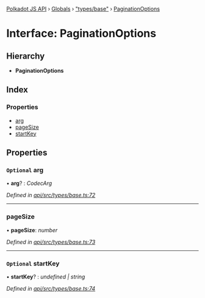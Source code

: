 [Polkadot JS API](../README.md) › [Globals](../globals.md) › ["types/base"](../modules/_types_base_.md) › [PaginationOptions](_types_base_.paginationoptions.md)

# Interface: PaginationOptions

## Hierarchy

* **PaginationOptions**

## Index

### Properties

* [arg](_types_base_.paginationoptions.md#optional-arg)
* [pageSize](_types_base_.paginationoptions.md#pagesize)
* [startKey](_types_base_.paginationoptions.md#optional-startkey)

## Properties

### `Optional` arg

• **arg**? : *CodecArg*

*Defined in [api/src/types/base.ts:72](https://github.com/polkadot-js/api/blob/00fed90da2/packages/api/src/types/base.ts#L72)*

___

###  pageSize

• **pageSize**: *number*

*Defined in [api/src/types/base.ts:73](https://github.com/polkadot-js/api/blob/00fed90da2/packages/api/src/types/base.ts#L73)*

___

### `Optional` startKey

• **startKey**? : *undefined | string*

*Defined in [api/src/types/base.ts:74](https://github.com/polkadot-js/api/blob/00fed90da2/packages/api/src/types/base.ts#L74)*
